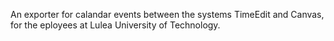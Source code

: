 An exporter for calandar events between the systems TimeEdit and Canvas, for the eployees at Lulea University of Technology.